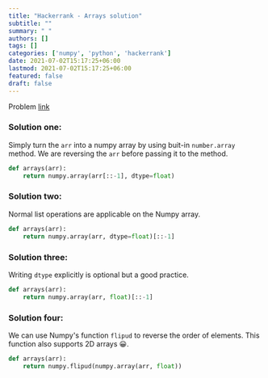 ```yaml
---
title: "Hackerrank - Arrays solution"
subtitle: ""
summary: " "
authors: []
tags: []
categories: ['numpy', 'python', 'hackerrank']
date: 2021-07-02T15:17:25+06:00
lastmod: 2021-07-02T15:17:25+06:00
featured: false
draft: false
---
```

Problem [link](https://www.hackerrank.com/challenges/np-arrays/problem)

### Solution one:

Simply turn the `arr` into a numpy array by using buit-in `number.array` method. We are reversing the `arr` before passing it to the method.

```python
def arrays(arr):
    return numpy.array(arr[::-1], dtype=float)
```

### Solution two:

Normal list operations are applicable on the Numpy array.

```python
def arrays(arr):
    return numpy.array(arr, dtype=float)[::-1]
```

###  Solution three:

Writing `dtype` explicitly is optional but a good practice.

```python
def arrays(arr):
    return numpy.array(arr, float)[::-1]
```

### Solution four:

We can use Numpy's function `flipud` to reverse the order of elements. This function also supports 2D arrays 😀.

```python
def arrays(arr):
    return numpy.flipud(numpy.array(arr, float))
```